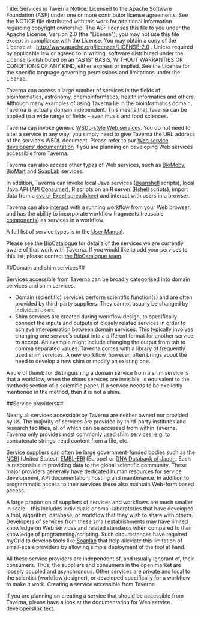 Title:     Services in Taverna
Notice:    Licensed to the Apache Software Foundation (ASF) under one
           or more contributor license agreements.  See the NOTICE file
           distributed with this work for additional information
           regarding copyright ownership.  The ASF licenses this file
           to you under the Apache License, Version 2.0 (the
           "License"); you may not use this file except in compliance
           with the License.  You may obtain a copy of the License at
           .
             http://www.apache.org/licenses/LICENSE-2.0
           .
           Unless required by applicable law or agreed to in writing,
           software distributed under the License is distributed on an
           "AS IS" BASIS, WITHOUT WARRANTIES OR CONDITIONS OF ANY
           KIND, either express or implied.  See the License for the
           specific language governing permissions and limitations
           under the License.

Taverna can access a large number of services in the fields of bioinformatics, astronomy, chemoinformatics, 
   health informatics and others. Although many examples of using Taverna lie in the bioinformatics domain, 
   Taverna is actually domain independent. 
This means that Taverna can be applied to a wide range of fields – even music and food sciences.

Taverna can invoke generic [WSDL-style Web services][1]. 
You do not need to alter a service in any way; 
you simply need to give Taverna the URL address of the service’s WSDL document. 
Please refer to our [Web service developers’ documentation][2] if you are planning on developing Web services 
   accessible from Taverna.

Taverna can also access other types of Web services, such as [BioMoby][3], [BioMart][4] and [SoapLab][5] 
   services.

In addition, Taverna can invoke local Java services ([Beanshell][6] scripts), local Java API ([API Consumer][7]), 
   R scripts on an R server ([Rshell][8] scripts), import data from a [cvs or Excel spreadsheet][9] and interact 
   with users in a browser.

Taverna can also [interact][10] with a running workflow from your Web browser, 
   and has the ability to incorporate workflow fragments (reusable [components][11]) as services in a workflow.

A full list of service types is in the [User Manual][12].

Please see the [BioCatalogue][13] for details of the services we are currently aware of that work with Taverna. 
If you would like to add your services to this list, please contact [the BioCatalogue team][14].

##Domain and shim services##

Services accessible from Taverna can be broadly categorised into domain services and shim services.

 -  Domain (scientific) services perform scientific function(s) and are often provided by third-party suppliers.
       They cannot usually be changed by individual users.
 -  Shim services are created during workflow design, 
       to specifically connect the inputs and outputs of closely related services in order to achieve 
       interoperation between domain services. 
    This typically involves changing one service’s output into a different format for another service to accept. An example might include changing the output from tab to comma separated values. Taverna comes with a library of frequently used shim services. A new workflow, however, often brings about the need to develop a new shim or modify an existing one.

A rule of thumb for distinguishing a domain service from a shim service is that a workflow, 
    when the shims services are invisible, is equivalent to the methods section of a scientific paper. 
If a service needs to be explicitly mentioned in the method, then it is not a shim.

##Service providers##

Nearly all services accessible by Taverna are neither owned nor provided by us. 
The majority of services are provided by third-party institutes and research facilities, 
   all of which can be accessed from within Taverna. 
Taverna only provides most commonly used shim services, e.g. to concatenate strings, read content from a file, 
   etc.

Service suppliers can often be large government-funded bodies such as the [NCBI][15] (United States), 
   [EMBL-EBI][16] (Europe) or [DNA Databank of Japan][17]. 
Each is responsible in providing data to the global scientific community. 
These major providers generally have dedicated human resources for service development, API documentation, 
   hosting and maintenance. 
In addition to programmatic access to their services these also maintain Web-form based access.

A large proportion of suppliers of services and workflows are much smaller in scale – 
   this includes individuals or small laboratories that have developed a tool, algorithm, database, 
   or workflow that they wish to share with others. 
Developers of services from these small establishments may have limited knowledge on Web services and 
   related standards when compared to their knowledge of programming/scripting. 
Such circumstances have required myGrid to develop tools like [Soaplab][18] that help alleviate this limitation 
   of small-scale providers by allowing simple deployment of the tool at hand.

All these service providers are independent of, and usually ignorant of, their consumers. 
Thus, the suppliers and consumers in the open market are loosely coupled and asynchronous. 
Other services are private and local to the scientist (workflow designer), 
   or developed specifically for a workflow to make it work.
Creating a service accessible from Taverna

If you are planning on creating a service that should be accessible from Taverna, 
   please have a look at the documentation for Web service developers[link text][19].


  [1]: /documentation/glossary.html#wsdl
  [2]: /developers/web-service-developers.html
  [3]: /documentation/glossary.html#biomoby
  [4]: /documentation/glossary.html#biomart
  [5]: /documentation/glossary.html#soaplab
  [6]: /documentation/glossary.html#beanshell
  [7]: /documentation/glossary.html#api_consumer
  [8]: /documentation/glossary.html#rshell
  [9]: /documentation/glossary.html#spreadsheet_import
  [10]: http://dev.mygrid.org.uk/wiki/display/taverna/Interaction+service
  [11]: http://dev.mygrid.org.uk/wiki/display/taverna/Component+services
  [12]: http://dev.mygrid.org.uk/wiki/display/taverna/Service+types
  [13]: http://biocatalogue.org/
  [14]: http://www.biocatalogue.org/contact
  [15]: http://www.ncbi.nlm.nih.gov/
  [16]: http://www.ebi.ac.uk/
  [17]: http://www.ddbj.nig.ac.jp/
  [18]: http://www.ebi.ac.uk/soaplab/
  [19]: /developers/web-service-developers.html